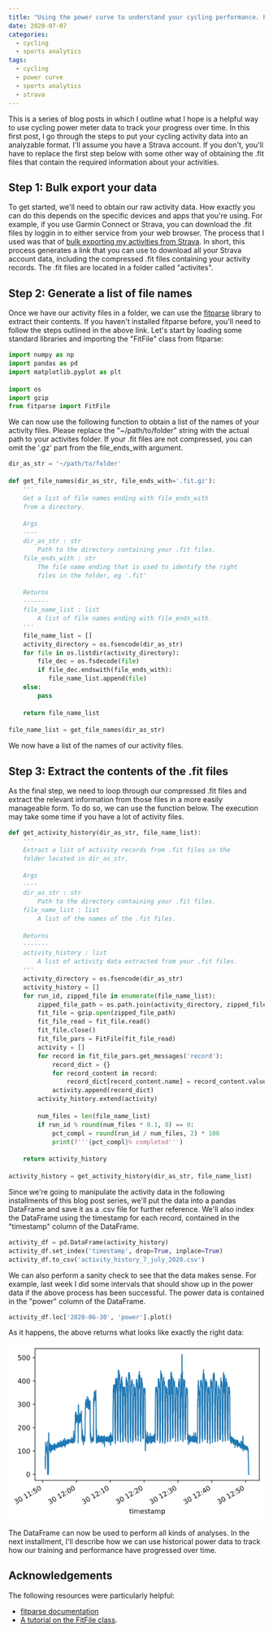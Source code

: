```yaml
---
title: "Using the power curve to understand your cycling performance. Part 1: getting the data."
date: 2020-07-07
categories:
  - cycling
  - sports analytics
tags:
  - cycling
  - power curve
  - sports analytics
  - strava
---
```


This is a series of blog posts in which I outline what I hope is a helpful way to use cycling power meter data to track your progress over time. In this first post, I go through the steps to put your cycling activity data into an analyzable format. I'll assume you have a Strava account. If you don't, you'll have to replace the first step below with some other way of obtaining the .fit files that contain the required information about your activities.

## Step 1: Bulk export your data

To get started, we'll need to obtain our raw activity data. How exactly you can do this depends on the specific devices and apps that you're using. For example, if you use Garmin Connect or Strava, you can download the .fit files by loggin in to either service from your web browser. The process that I used was that of [bulk exporting my activities from Strava](https://support.strava.com/hc/en-us/articles/216918437-Exporting-your-Data-and-Bulk-Export). In short, this process generates a link that you can use to download all your Strava account data, including the compressed .fit files containing your activity records. The .fit files are located in a folder called "activites". 

## Step 2: Generate a list of file names

Once we have our activity files in a folder, we can use the [fitparse](https://github.com/dtcooper/python-fitparse) library to extract their contents. If you haven't installed fitparse before, you'll need to follow the steps outlined in the above link. Let's start by loading some standard libraries and importing the "FitFile" class from fitparse:

```python
import numpy as np
import pandas as pd
import matplotlib.pyplot as plt

import os
import gzip
from fitparse import FitFile
```

We can now use the following function to obtain a list of the names of your activity files. Please replace the "~/path/to/folder" string with the actual path to your activites folder. If your .fit files are not compressed, you can omit the '.gz' part from the file_ends_with argument.

```python
dir_as_str = '~/path/to/folder'

def get_file_names(dir_as_str, file_ends_with='.fit.gz'):
    '''
    Get a list of file names ending with file_ends_with
    from a directory.

    Args
    ----
    dir_as_str : str
        Path to the directory containing your .fit files.
    file_ends_with : str
        The file name ending that is used to identify the right
        files in the folder, eg '.fit'

    Returns
    -------
    file_name_list : list
        A list of file names ending with file_ends_with.
    '''
    file_name_list = []
    activity_directory = os.fsencode(dir_as_str)
    for file in os.listdir(activity_directory):
        file_dec = os.fsdecode(file)
        if file_dec.endswith(file_ends_with):
           file_name_list.append(file)
    else:
        pass

    return file_name_list

file_name_list = get_file_names(dir_as_str)
```
We now have a list of the names of our activity files.

## Step 3: Extract the contents of the .fit files

As the final step, we need to loop through our compressed .fit files and extract the relevant information from those files in a more easily manageable form. To do so, we can use the function below. The execution may take some time if you have a lot of activity files.

```python
def get_activity_history(dir_as_str, file_name_list):
    '''
    Extract a list of activity records from .fit files in the
    folder located in dir_as_str.

    Args
    ----
    dir_as_str : str
        Path to the directory containing your .fit files.
    file_name_list : list
        A list of the names of the .fit files.

    Returns
    -------
    activity_history : list
        A list of activity data extracted from your .fit files.
    '''
    activity_directory = os.fsencode(dir_as_str)
    activity_history = []
    for run_id, zipped_file in enumerate(file_name_list):
        zipped_file_path = os.path.join(activity_directory, zipped_file)
        fit_file = gzip.open(zipped_file_path)
        fit_file_read = fit_file.read()
        fit_file.close()
        fit_file_pars = FitFile(fit_file_read)
        activity = []
        for record in fit_file_pars.get_messages('record'):
            record_dict = {}
            for record_content in record:
                record_dict[record_content.name] = record_content.value
            activity.append(record_dict)
        activity_history.extend(activity)

        num_files = len(file_name_list)
        if run_id % round(num_files * 0.1, 0) == 0:
            pct_compl = round(run_id / num_files, 2) * 100
            print(f'''{pct_compl}% completed''')

    return activity_history

activity_history = get_activity_history(dir_as_str, file_name_list)
```
Since we're going to manipulate the activity data in the following installments of this blog post series, we'll put the data into a pandas DataFrame and save it as a .csv file for further reference. We'll also index the DataFrame using the timestamp for each record, contained in the "timestamp" column of the DataFrame.

```python
activity_df = pd.DataFrame(activity_history)
activity_df.set_index('timestamp', drop=True, inplace=True)
activity_df.to_csv('activity_history_7_july_2020.csv')
```

We can also perform a sanity check to see that the data makes sense. For example, last week I did some intervals that should show up in the power data if the above process has been successful. The power data is contained in the "power" column of the DataFrame.

```python
activity_df.loc['2020-06-30', 'power'].plot()
```
As it happens, the above returns what looks like exactly the right data:

![interval plot](/assets/images/intervals_plot.png)

The DataFrame can now be used to perform all kinds of analyses. In the next installment, I'll describe how we can use historical power data to track how our training and performance have progressed over time.

## Acknowledgements

The following resources were particularly helpful:
* [fitparse documentation](https://pythonhosted.org/fitparse/)
* [A tutorial on the FitFile class](http://johannesjacob.com/2019/03/13/analyze-your-cycling-data-python/).